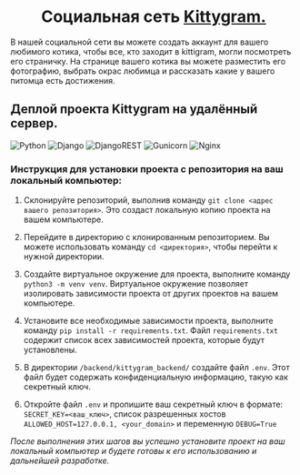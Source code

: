 <h1 align="center">Социальная сеть <a href="https://prettycat.ddns.net/" target="_blank">Kittygram.</a></h1>

  В нашей социальной сети вы можете создать аккаунт для вашего любимого котика, чтобы все, кто заходит в kittigram, могли посмотреть его страничку.
На странице вашего котика вы можете разместить его фотографию, выбрать окрас любимца и рассказать какие у вашего питомца есть достижения.

## Деплой проекта Kittygram на удалённый сервер.
![Python](https://img.shields.io/badge/python-3670A0?style=for-the-badge&logo=python&logoColor=ffdd54)
![Django](https://img.shields.io/badge/django-%23092E20.svg?style=for-the-badge&logo=django&logoColor=white)
![DjangoREST](https://img.shields.io/badge/DJANGO-REST-ff1709?style=for-the-badge&logo=django&logoColor=white&color=ff1709&labelColor=gray)
![Gunicorn](https://img.shields.io/badge/gunicorn-%298729.svg?style=for-the-badge&logo=gunicorn&logoColor=white)
![Nginx](https://img.shields.io/badge/nginx-%23009639.svg?style=for-the-badge&logo=nginx&logoColor=white)

### Инструкция для установки проекта с репозитория на ваш локальный компьютер:

1. Склонируйте репозиторий, выполнив команду `git clone <адрес вашего репозитория>`. Это создаст локальную копию проекта на вашем компьютере.

2. Перейдите в директорию с клонированным репозиторием. Вы можете использовать команду `cd <директория>`, чтобы перейти к нужной директории.

3. Создайте виртуальное окружение для проекта, выполните команду `python3 -m venv venv`. Виртуальное окружение позволяет изолировать зависимости проекта от других проектов на вашем компьютере.

4. Установите все необходимые зависимости проекта, выполните команду `pip install -r requirements.txt`. Файл `requirements.txt` содержит список всех зависимостей проекта, которые будут установлены.

5. В директории `/backend/kittygram_backend/` создайте файл `.env`. Этот файл будет содержать конфиденциальную информацию, такую как секретный ключ.

6. Откройте файл `.env` и пропишите ваш секретный ключ в формате: `SECRET_KEY=<ваш_ключ>`, список разрешенных хостов `ALLOWED_HOST=127.0.0.1, <your_domain>` и переменную `DEBUG=True`

_После выполнения этих шагов вы успешно установите проект на ваш локальный компьютер и будете готовы к его использованию и дальнейшей разработке._
